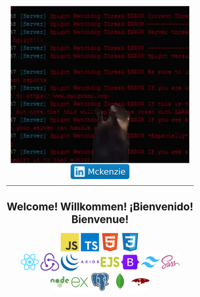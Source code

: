 <div id="header" align="center">
<img src= ./ezgif.com-crop.webp>
</div>
<div id="linkedIn_badge" align="center">
  <a href="https://www.linkedin.com/in/mckenzie-morris91/">
    <img src=./MckenzieLinkedIn.svg >
  </a>
</div>
<hr></hr>

<h1 align="center">Welcome! Willkommen! ¡Bienvenido! Bienvenue!</h1>
<div id="languages" align="center" >
  <img src = ./javascript-original.svg height=50px width=50px>
  <img src = ./typescript-original.svg height=50px width=50px>
  <img src = ./html5-original.svg height=50px width=50px>
  <img src = ./css3-original.svg height=50px width=50px>
</div>
<div id="frontend" align="center">
  <img src = ./react-original.svg height=50px width=50px>
  <img src = ./redux-original.svg height=50px width=50px>
  <img src = ./jquery-original.svg height=50px width=50px>
  <img src = ./axios-plain-wordmark.svg height=50px width=50px>
  <img src = ./icons8-ejs.svg height=50px width=50px>
  <img src = ./bootstrap-original.svg height=50px width=50px>
  <img src = ./tailwindcss-original.svg height=50px width=50px>
  <img src = ./sass-original.svg height=50px width=50px>
</div>
<div id="backend" align="center">
  <img src = ./nodejs-plain-wordmark.svg height=50px width=50px>
  <img src = ./icons8-express-js.svg height=50px width=50px>
  <img src = ./postgresql-original.svg height=50px width=50px>
  <img src = ./mongodb-original.svg height=50px width=50px>
  <img src = ./mongoose-original.svg height=50px width=50px>
</div>
